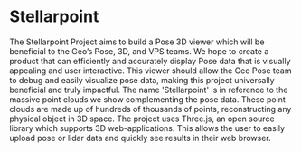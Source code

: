 # Stellarpoint

The Stellarpoint Project aims to build a Pose 3D viewer
which will be beneficial to the Geo’s Pose, 3D, and VPS teams.
We hope to create a product that can efficiently and accurately
display Pose data that is visually appealing and user interactive.
This viewer should allow the Geo Pose team to debug and easily
visualize pose data, making this project universally beneficial
and truly impactful. The name 'Stellarpoint' is in reference to
the massive point clouds we show complementing the pose data.
These point clouds are made up of hundreds of thousands of points,
reconstructing any physical object in 3D space. The project uses
Three.js, an open source library which supports 3D web-applications.
This allows the user to easily upload pose or lidar data and quickly
see results in their web browser.